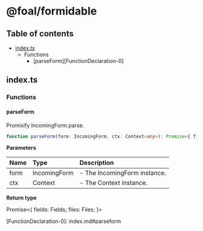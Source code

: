# @foal/formidable

## Table of contents

* [index.ts](index-2.md#indexts)
  * Functions
    * \[parseForm\]\[FunctionDeclaration-0\]

## index.ts

### Functions

#### parseForm

Promisify IncomingForm.parse.

```typescript
function parseForm(form: IncomingForm, ctx: Context<any>): Promise<{ fields: Fields; files: Files; }>;
```

**Parameters**

| Name | Type | Description |
| :--- | :--- | :--- |
| form | IncomingForm | - The IncomingForm instance. |
| ctx | Context | - The Context instance. |

**Return type**

Promise&lt;{ fields: Fields; files: Files; }&gt;

\[FunctionDeclaration-0\]: index.md\#parseform

